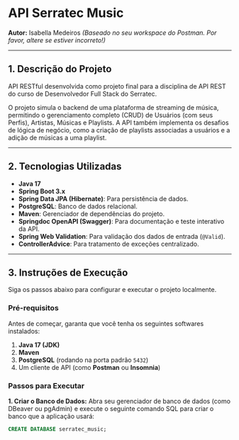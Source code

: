 # API Serratec Music

**Autor:** Isabella Medeiros
*(Baseado no seu workspace do Postman. Por favor, altere se estiver incorreto!)*

---

## 1. Descrição do Projeto

API RESTful desenvolvida como projeto final para a disciplina de API REST do curso de Desenvolvedor Full Stack do Serratec.

O projeto simula o backend de uma plataforma de streaming de música, permitindo o gerenciamento completo (CRUD) de Usuários (com seus Perfis), Artistas, Músicas e Playlists. A API também implementa os desafios de lógica de negócio, como a criação de playlists associadas a usuários e a adição de músicas a uma playlist.

---

## 2. Tecnologias Utilizadas

* **Java 17**
* **Spring Boot 3.x**
* **Spring Data JPA (Hibernate)**: Para persistência de dados.
* **PostgreSQL**: Banco de dados relacional.
* **Maven**: Gerenciador de dependências do projeto.
* **Springdoc OpenAPI (Swagger)**: Para documentação e teste interativo da API.
* **Spring Web Validation**: Para validação dos dados de entrada (`@Valid`).
* **ControllerAdvice**: Para tratamento de exceções centralizado.

---

## 3. Instruções de Execução

Siga os passos abaixo para configurar e executar o projeto localmente.

### Pré-requisitos

Antes de começar, garanta que você tenha os seguintes softwares instalados:
1.  **Java 17 (JDK)**
2.  **Maven**
3.  **PostgreSQL** (rodando na porta padrão `5432`)
4.  Um cliente de API (como **Postman** ou **Insomnia**)

### Passos para Executar

**1. Criar o Banco de Dados:**
Abra seu gerenciador de banco de dados (como DBeaver ou pgAdmin) e execute o seguinte comando SQL para criar o banco que a aplicação usará:
```sql
CREATE DATABASE serratec_music;
